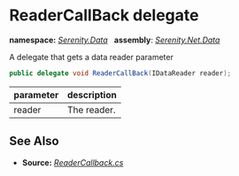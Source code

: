 # ReaderCallBack delegate
**namespace:** *[Serenity.Data](../README.md#serenity.data-namespace)*   **assembly**: *[Serenity.Net.Data](../README.md)*

A delegate that gets a data reader parameter

```csharp
public delegate void ReaderCallBack(IDataReader reader);
```

| parameter | description |
| --- | --- |
| reader | The reader. |

## See Also

* **Source:** *[ReaderCallback.cs](https://github.com/serenity-is/Serenity/blob/master/src/Serenity.Net.Data/SqlHelpers/ReaderCallback.cs)*